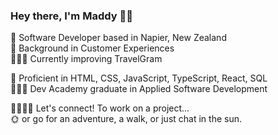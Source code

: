 ### Hey there, I'm Maddy 👋🏻
📍 Software Developer based in Napier, New Zealand  
👥 Background in Customer Experiences  
👩🏻‍💻 Currently improving TravelGram  
  
🚀 Proficient in HTML, CSS, JavaScript, TypeScript, React, SQL  
👩🏻‍🎓 Dev Academy graduate in Applied Software Development  
  
🫱🏻‍🫲🏼 Let's connect! To work on a project...  
🌞 or go for an adventure, a walk, or just chat in the sun.  
